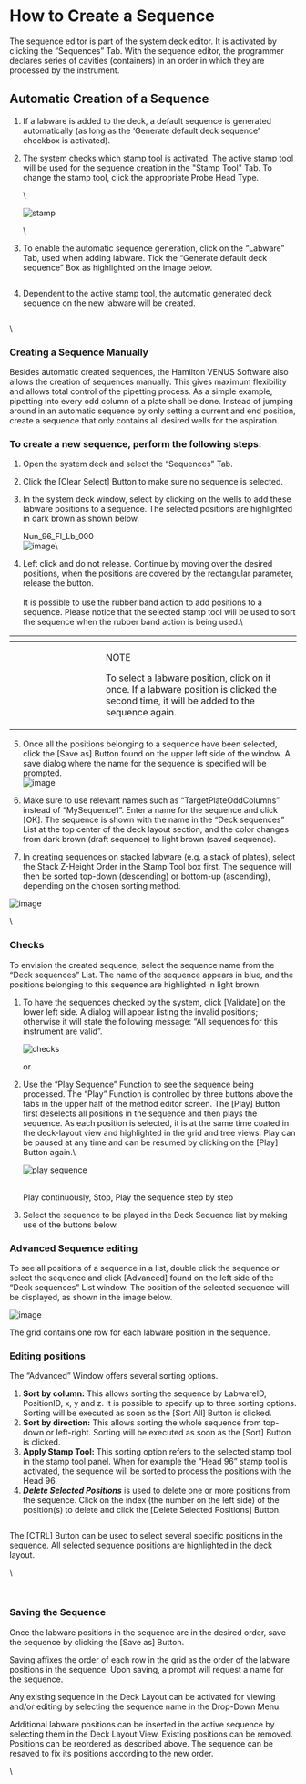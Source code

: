 # How to Create a Sequence

The sequence editor is part of the system deck editor. It is activated by clicking the “Sequences” Tab. With the sequence editor, the programmer declares series of cavities (containers) in an order in which they are processed by the instrument.

## Automatic Creation of a Sequence

1. If a labware is added to the deck, a default sequence is generated automatically (as long as the ‘Generate default deck sequence’ checkbox is activated).
2.  The system checks which stamp tool is activated. The active stamp tool will be used for the sequence creation in the "Stamp Tool" Tab. To change the stamp tool, click the appropriate Probe Head Type.

    \


    ![stamp](../../.gitbook/assets/Image\_446.gif)

    \

3.  To enable the automatic sequence generation, click on the “Labware” Tab, used when adding labware. Tick the “Generate default deck sequence” Box as highlighted on the image below.

    <figure><img src="../../.gitbook/assets/Image_447.png" alt=""><figcaption></figcaption></figure>
4. Dependent to the active stamp tool, the automatic generated deck sequence on the new labware will be created.

<figure><img src="../../.gitbook/assets/Image_448.jpg" alt=""><figcaption></figcaption></figure>

\


### Creating a Sequence Manually

Besides automatic created sequences, the Hamilton VENUS Software also allows the creation of sequences manually. This gives maximum flexibility and allows total control of the pipetting process. As a simple example, pipetting into every odd column of a plate shall be done. Instead of jumping around in an automatic sequence by only setting a current and end position, create a sequence that only contains all desired wells for the aspiration.



### To create a new sequence, perform the following steps:

1. Open the system deck and select the “Sequences” Tab.
2. Click the \[Clear Select] Button to make sure no sequence is selected.
3.  In the system deck window, select by clicking on the wells to add these labware positions to a sequence. The selected positions are highlighted in dark brown as shown below.



    Nun\_96\_Fl\_Lb\_000\
    ![image](../../.gitbook/assets/Image\_449.gif)\

4. Left click and do not release. Continue by moving over the desired positions, when the positions are covered by the rectangular parameter, release the button.\
   \
   It is possible to use the rubber band action to add positions to a sequence. Please notice that the selected stamp tool will be used to sort the sequence when the rubber band action is being used.\


<table data-header-hidden><thead><tr><th width="145"></th><th></th></tr></thead><tbody><tr><td><img src="../../.gitbook/assets/image (10) (1) (1) (1) (1).png" alt="" data-size="original"></td><td><p>NOTE</p><p>To select a labware position, click on it once. If a labware position is clicked the second time, it will be added to the sequence again.</p></td></tr></tbody></table>

5.  Once all the positions belonging to a sequence have been selected, click the \[Save as] Button found on the upper left side of the window. A save dialog where the name for the sequence is specified will be prompted.\
    ![image](../../.gitbook/assets/Image\_451.jpg)


6. Make sure to use relevant names such as “TargetPlateOddColumns” instead of “MySequence1”. Enter a name for the sequence and click \[OK]. The sequence is shown with the name in the “Deck sequences” List at the top center of the deck layout section, and the color changes from dark brown (draft sequence) to light brown (saved sequence).
7. In creating sequences on stacked labware (e.g. a stack of plates), select the Stack Z-Height Order in the Stamp Tool box first. The sequence will then be sorted top-down (descending) or bottom-up (ascending), depending on the chosen sorting method.

![image](../../.gitbook/assets/Image\_452.png)

\


### Checks

To envision the created sequence, select the sequence name from the “Deck sequences” List. The name of the sequence appears in blue, and the positions belonging to this sequence are highlighted in light brown.

1.  To have the sequences checked by the system, click \[Validate] on the lower left side. A dialog will appear listing the invalid positions; otherwise it will state the following message: “All sequences for this instrument are valid”.

    ![checks](../../.gitbook/assets/Image\_453.gif)

    or
2.  Use the “Play Sequence” Function to see the sequence being processed. The “Play” Function is controlled by three buttons above the tabs in the upper half of the method editor screen. The \[Play] Button first deselects all positions in the sequence and then plays the sequence. As each position is selected, it is at the same time coated in the deck-layout view and highlighted in the grid and tree views. Play can be paused at any time and can be resumed by clicking on the \[Play] Button again.\


    ![play sequence](../../.gitbook/assets/Image\_454.gif)

    \
    Play continuously, Stop, Play the sequence step by step
3. Select the sequence to be played in the Deck Sequence list by making use of the buttons below.



### Advanced Sequence editing

To see all positions of a sequence in a list, double click the sequence or select the sequence and click \[Advanced] found on the left side of the “Deck sequences” List window. The position of the selected sequence will be displayed, as shown in the image below.

![image](../../.gitbook/assets/Image\_458.jpg)

The grid contains one row for each labware position in the sequence.

### Editing positions

The “Advanced” Window offers several sorting options.

1. **Sort by column:** This allows sorting the sequence by LabwareID, PositionID, x, y and z. It is possible to specify up to three sorting options. Sorting will be executed as soon as the \[Sort All] Button is clicked.
2. **Sort by direction:** This allows sorting the whole sequence from top-down or left-right. Sorting will be executed as soon as the \[Sort] Button is clicked.
3. **Apply Stamp Tool:** This sorting option refers to the selected stamp tool in the stamp tool panel. When for example the “Head 96” stamp tool is activated, the sequence will be sorted to process the positions with the Head 96.
4. _**Delete Selected Positions**_ is used to delete one or more positions from the sequence. Click on the index (the number on the left side) of the position(s) to delete and click the \[Delete Selected Positions] Button.

<figure><img src="../../.gitbook/assets/image (75).png" alt=""><figcaption></figcaption></figure>

The \[CTRL] Button can be used to select several specific positions in the sequence. All selected sequence positions are highlighted in the deck layout.

\


<div>

<figure><img src="../../.gitbook/assets/image (76).png" alt=""><figcaption></figcaption></figure>

 

<figure><img src="../../.gitbook/assets/image (77).png" alt=""><figcaption></figcaption></figure>

</div>



### Saving the Sequence

Once the labware positions in the sequence are in the desired order, save the sequence by clicking the \[Save as] Button.

Saving affixes the order of each row in the grid as the order of the labware positions in the sequence. Upon saving, a prompt will request a name for the sequence.

Any existing sequence in the Deck Layout can be activated for viewing and/or editing by selecting the sequence name in the Drop-Down Menu.

Additional labware positions can be inserted in the active sequence by selecting them in the Deck Layout View. Existing positions can be removed. Positions can be reordered as described above. The sequence can be resaved to fix its positions according to the new order.

\
